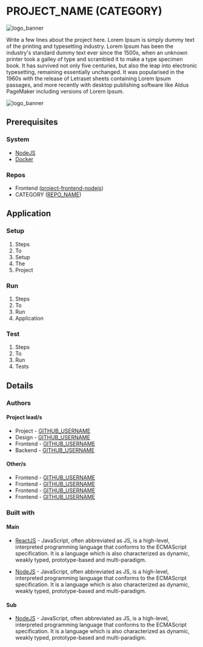 # PROJECT_NAME (CATEGORY)

![logo_banner](https://imgur.com/Eh3YGwe.png)

Write a few lines about the project here. Lorem Ipsum is simply dummy text of the printing and typesetting industry. Lorem Ipsum has been the industry's standard dummy text ever since the 1500s, when an unknown printer took a galley of type and scrambled it to make a type specimen book. It has survived not only five centuries, but also the leap into electronic typesetting, remaining essentially unchanged. It was popularised in the 1960s with the release of Letraset sheets containing Lorem Ipsum passages, and more recently with desktop publishing software like Aldus PageMaker including versions of Lorem Ipsum.

![logo_banner](https://imgur.com/YDgwn7E.png)

## Prerequisites

### System

- [NodeJS](https://nodejs.org/en/docs/)
- [Docker](https://docs.docker.com/)

### Repos

- Frontend ([project-frontend-nodejs](https://github.com/AjUthaya/REPO_NAME))
- CATEGORY ([REPO_NAME](https://github.com/AjUthaya/REPO_NAME))

## Application

### Setup

1. Steps
2. To
3. Setup
4. The
5. Project

### Run

1. Steps
2. To
3. Run
4. Application

### Test

1. Steps
2. To
3. Run
4. Tests

## Details

### Authors

#### Project lead/s

- Project - [GITHUB_USERNAME](https://github.com/GITHUB_USERNAME/)
- Design - [GITHUB_USERNAME](https://github.com/GITHUB_USERNAME/)
- Frontend - [GITHUB_USERNAME](https://github.com/GITHUB_USERNAME/)
- Backend - [GITHUB_USERNAME](https://github.com/GITHUB_USERNAME/)

#### Other/s

- Frontend - [GITHUB_USERNAME](https://github.com/GITHUB_USERNAME/)
- Frontend - [GITHUB_USERNAME](https://github.com/GITHUB_USERNAME/)
- Frontend - [GITHUB_USERNAME](https://github.com/GITHUB_USERNAME/)
- Frontend - [GITHUB_USERNAME](https://github.com/GITHUB_USERNAME/)

### Built with

#### Main

- [ReactJS](https://developer.mozilla.org/bm/docs/Web/JavaScript) - JavaScript, often abbreviated as JS, is a high-level, interpreted programming language that conforms to the ECMAScript specification. It is a language which is also characterized as dynamic, weakly typed, prototype-based and multi-paradigm.

- [NodeJS](https://developer.mozilla.org/bm/docs/Web/JavaScript) - JavaScript, often abbreviated as JS, is a high-level, interpreted programming language that conforms to the ECMAScript specification. It is a language which is also characterized as dynamic, weakly typed, prototype-based and multi-paradigm.

#### Sub

- [NodeJS](https://developer.mozilla.org/bm/docs/Web/JavaScript) - JavaScript, often abbreviated as JS, is a high-level, interpreted programming language that conforms to the ECMAScript specification. It is a language which is also characterized as dynamic, weakly typed, prototype-based and multi-paradigm.
